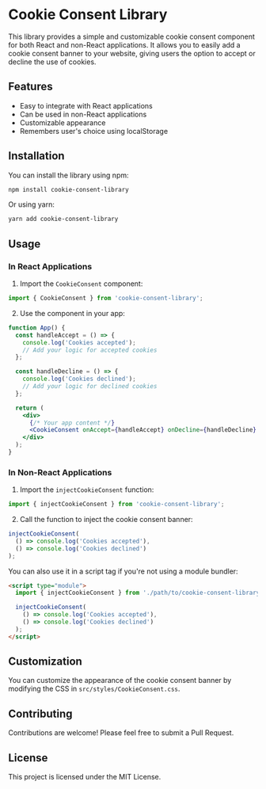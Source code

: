 # Cookie Consent Library

This library provides a simple and customizable cookie consent component for both React and non-React applications. It allows you to easily add a cookie consent banner to your website, giving users the option to accept or decline the use of cookies.

## Features

- Easy to integrate with React applications
- Can be used in non-React applications
- Customizable appearance
- Remembers user's choice using localStorage

## Installation

You can install the library using npm:

```bash
npm install cookie-consent-library
```

Or using yarn:

```bash
yarn add cookie-consent-library
```

## Usage

### In React Applications

1. Import the `CookieConsent` component:

```jsx
import { CookieConsent } from 'cookie-consent-library';
```

2. Use the component in your app:

```jsx
function App() {
  const handleAccept = () => {
    console.log('Cookies accepted');
    // Add your logic for accepted cookies
  };

  const handleDecline = () => {
    console.log('Cookies declined');
    // Add your logic for declined cookies
  };

  return (
    <div>
      {/* Your app content */}
      <CookieConsent onAccept={handleAccept} onDecline={handleDecline} />
    </div>
  );
}
```

### In Non-React Applications

1. Import the `injectCookieConsent` function:

```javascript
import { injectCookieConsent } from 'cookie-consent-library';
```

2. Call the function to inject the cookie consent banner:

```javascript
injectCookieConsent(
  () => console.log('Cookies accepted'),
  () => console.log('Cookies declined')
);
```

You can also use it in a script tag if you're not using a module bundler:

```html
<script type="module">
  import { injectCookieConsent } from './path/to/cookie-consent-library/dist/cookie-consent.js';

  injectCookieConsent(
    () => console.log('Cookies accepted'),
    () => console.log('Cookies declined')
  );
</script>
```

## Customization

You can customize the appearance of the cookie consent banner by modifying the CSS in `src/styles/CookieConsent.css`.

## Contributing

Contributions are welcome! Please feel free to submit a Pull Request.

## License

This project is licensed under the MIT License.
